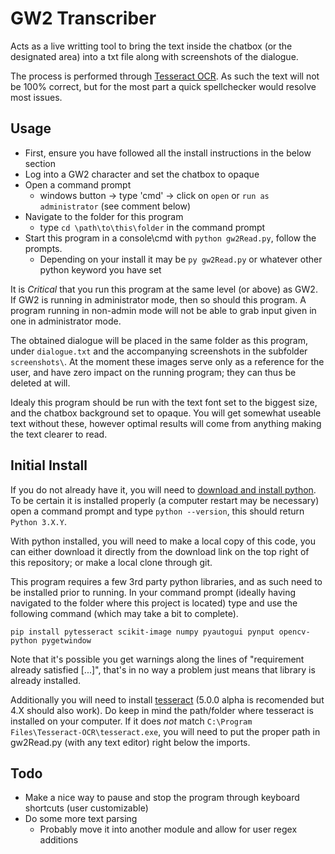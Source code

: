 GW2 Transcriber
==========

Acts as a live writting tool to bring the text inside the chatbox (or the designated area) into a txt file along with screenshots of the dialogue.

The process is performed through [Tesseract OCR](https://github.com/tesseract-ocr/). As such the text will not be 100% correct, but for the most part a quick spellchecker would resolve most issues.

Usage
-----
* First, ensure you have followed all the install instructions in the below section
* Log into a GW2 character and set the chatbox to opaque
* Open a command prompt
    * windows button -> type 'cmd' -> click on `open` or `run as administrator` (see comment below)
* Navigate to the folder for this program
    * type `cd \path\to\this\folder` in the command prompt
* Start this program in a console\cmd with `python gw2Read.py`, follow the prompts.
    * Depending on your install it may be `py gw2Read.py` or whatever other python keyword you have set

It is *Critical* that you run this program at the same level (or above) as GW2. If GW2 is running in administrator mode, then so should this program. A program running in non-admin mode will not be able to grab input given in one in administrator mode.

The obtained dialogue will be placed in the same folder as this program, under `dialogue.txt` and the accompanying screenshots in the subfolder `screenshots\`. At the moment these images serve only as a reference for the user, and have zero impact on the running program; they can thus be deleted at will.

Idealy this program should be run with the text font set to the biggest size, and the chatbox background set to opaque. You will get somewhat useable text without these, however optimal results will come from anything making the text clearer to read.

Initial Install
------
If you do not already have it, you will need to [download and install python](https://www.python.org/downloads/). To be certain it is installed properly (a computer restart may be necessary) open a command prompt and type `python --version`, this should return `Python 3.X.Y`.

With python installed, you will need to make a local copy of this code, you can either download it directly from the download link on the top right of this repository; or make a local clone through git.

This program requires a few 3rd party python libraries, and as such need to be installed prior to running. In your command prompt (ideally having navigated to the folder where this project is located) type and use the following command (which may take a bit to complete).

```
pip install pytesseract scikit-image numpy pyautogui pynput opencv-python pygetwindow
```
Note that it's possible you get warnings along the lines of "requirement already satisfied [...]", that's in no way a problem just means that library is already installed.

Additionally you will need to install [tesseract](https://github.com/UB-Mannheim/tesseract/wiki) (5.0.0 alpha is recomended but 4.X should also work). Do keep in mind the path/folder where tesseract is installed on your computer. If it does *not* match `C:\Program Files\Tesseract-OCR\tesseract.exe`, you will need to put the proper path in gw2Read.py (with any text editor) right below the imports.

Todo
-----
* Make a nice way to pause and stop the program through keyboard shortcuts (user customizable)
* Do some more text parsing
    * Probably move it into another module and allow for user regex additions
